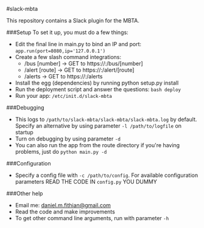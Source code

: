 #slack-mbta

This repository contains a Slack plugin for the MBTA.

###Setup
To set it up, you must do a few things:
- Edit the final line in main.py to bind an IP and port: `app.run(port=8080,ip='127.0.0.1')`
- Create a few slash command integrations:
  - /bus [number] -> GET to https://<hostname>:<port>/bus/[number]
  - /alert [route] -> GET to https://<hostname>:<port>/alert/[route]
  - /alerts -> GET to https://<hostname>:<port>/alerts
- Install the egg (dependencies) by running python setup.py install
- Run the deployment script and answer the questions: `bash deploy`
- Run your app: `/etc/init.d/slack-mbta`

###Debugging
- This logs to `/path/to/slack-mbta/slack-mbta/slack-mbta.log` by default. Specify an alternative by using parameter `-l /path/to/logfile` on startup
- Turn on debugging by using parameter `-d`
- You can also run the app from the route directory if you're having problems, just do `python main.py -d`

###Configuration
- Specify a config file with `-c /path/to/config`. For available configuration parameters READ THE CODE IN `config.py` YOU DUMMY

###Other help
- Email me: daniel.m.fithian@gmail.com
- Read the code and make improvements
- To get other command line arguments, run with parameter `-h`
